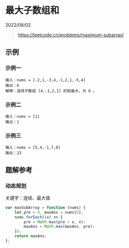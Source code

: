 # 最大子数组和

2022/08/02

> <https://leetcode.cn/problems/maximum-subarray/>

## 示例

### 示例一

```text
输入：nums = [-2,1,-3,4,-1,2,1,-5,4]
输出：6
解释：连续子数组 [4,-1,2,1] 的和最大，为 6 。
```

### 示例二

```text
输入：nums = [1]
输出：1
```

### 示例三

```text
输入：nums = [5,4,-1,7,8]
输出：23
```

## 题解参考

### 动态规划

关键字：连续、最大值

```javascript
var maxSubArray = function (nums) {
    let pre = 0, maxAns = nums[0];
    nums.forEach((x) => {
        pre = Math.max(pre + x, x);
        maxAns = Math.max(maxAns, pre);
    });
    return maxAns;
};
```
